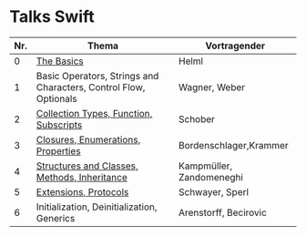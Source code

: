 # Talks Swift

Nr.| Thema                                                                                            | Vortragender
---|--------------------------------------------------------------------------------------------------|-----------------------
 0 | [The Basics](./0/The_Basics.key)                                                                 | Helml
 1 | Basic Operators, Strings and Characters, Control Flow, Optionals                                 | Wagner, Weber
 2 | [Collection Types, Function, Subscripts](./2/Subscripts.key)                                     | Schober
 3 | [Closures, Enumerations, Properties](./3/Presentation_Closures.key)                              | Bordenschlager,Krammer
 4 | [Structures and Classes, Methods, Inheritance](./4/Structures_Classes_Methods_Inheritance.key)   | Kampmüller, Zandomeneghi
 5 | [Extensions, Protocols](./5/Presentation_Extensions_Protocols.key)                               | Schwayer, Sperl
 6 | Initialization, Deinitialization, Generics                                                       | Arenstorff, Becirovic
